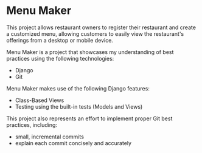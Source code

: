 # Menu Maker

This project allows restaurant owners to register their restaurant and create a customized menu, allowing customers to easily view the restaurant's offerings from a desktop or mobile device.

Menu Maker is a project that showcases my understanding of best practices using the following technologies:

* Django
* Git


Menu Maker makes use of the following Django features:

- Class-Based Views
- Testing using the built-in tests (Models and Views)

This project also represents an effort to implement proper Git best practices, including:

- small, incremental commits
- explain each commit concisely and accurately

